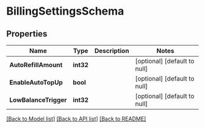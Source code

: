 # BillingSettingsSchema

## Properties
Name | Type | Description | Notes
------------ | ------------- | ------------- | -------------
**AutoRefillAmount** | **int32** |  | [optional] [default to null]
**EnableAutoTopUp** | **bool** |  | [optional] [default to null]
**LowBalanceTrigger** | **int32** |  | [optional] [default to null]

[[Back to Model list]](../README.md#documentation-for-models) [[Back to API list]](../README.md#documentation-for-api-endpoints) [[Back to README]](../README.md)


